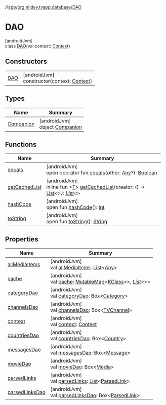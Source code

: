 //[app](../../../index.md)/[org.mjdev.tvapp.database](../index.md)/[DAO](index.md)

# DAO

[androidJvm]\
class [DAO](index.md)(val context: [Context](https://developer.android.com/reference/kotlin/android/content/Context.html))

## Constructors

| | |
|---|---|
| [DAO](-d-a-o.md) | [androidJvm]<br>constructor(context: [Context](https://developer.android.com/reference/kotlin/android/content/Context.html)) |

## Types

| Name | Summary |
|---|---|
| [Companion](-companion/index.md) | [androidJvm]<br>object [Companion](-companion/index.md) |

## Functions

| Name | Summary |
|---|---|
| [equals](../../org.mjdev.tvapp.widget/-refresh-action/index.md#585090901%2FFunctions%2F-912451524) | [androidJvm]<br>open operator fun [equals](../../org.mjdev.tvapp.widget/-refresh-action/index.md#585090901%2FFunctions%2F-912451524)(other: [Any](https://kotlinlang.org/api/latest/jvm/stdlib/kotlin/-any/index.html)?): [Boolean](https://kotlinlang.org/api/latest/jvm/stdlib/kotlin/-boolean/index.html) |
| [getCachedList](get-cached-list.md) | [androidJvm]<br>inline fun &lt;[T](get-cached-list.md)&gt; [getCachedList](get-cached-list.md)(creator: () -&gt; [List](https://kotlinlang.org/api/latest/jvm/stdlib/kotlin.collections/-list/index.html)&lt;*&gt;): [List](https://kotlinlang.org/api/latest/jvm/stdlib/kotlin.collections/-list/index.html)&lt;*&gt; |
| [hashCode](../../org.mjdev.tvapp.widget/-refresh-action/index.md#1794629105%2FFunctions%2F-912451524) | [androidJvm]<br>open fun [hashCode](../../org.mjdev.tvapp.widget/-refresh-action/index.md#1794629105%2FFunctions%2F-912451524)(): [Int](https://kotlinlang.org/api/latest/jvm/stdlib/kotlin/-int/index.html) |
| [toString](../../org.mjdev.tvapp.widget/-refresh-action/index.md#1616463040%2FFunctions%2F-912451524) | [androidJvm]<br>open fun [toString](../../org.mjdev.tvapp.widget/-refresh-action/index.md#1616463040%2FFunctions%2F-912451524)(): [String](https://kotlinlang.org/api/latest/jvm/stdlib/kotlin/-string/index.html) |

## Properties

| Name | Summary |
|---|---|
| [allMediaItems](all-media-items.md) | [androidJvm]<br>val [allMediaItems](all-media-items.md): [List](https://kotlinlang.org/api/latest/jvm/stdlib/kotlin.collections/-list/index.html)&lt;[Any](https://kotlinlang.org/api/latest/jvm/stdlib/kotlin/-any/index.html)&gt; |
| [cache](cache.md) | [androidJvm]<br>val [cache](cache.md): [MutableMap](https://kotlinlang.org/api/latest/jvm/stdlib/kotlin.collections/-mutable-map/index.html)&lt;[KClass](https://kotlinlang.org/api/latest/jvm/stdlib/kotlin.reflect/-k-class/index.html)&lt;*&gt;, [List](https://kotlinlang.org/api/latest/jvm/stdlib/kotlin.collections/-list/index.html)&lt;*&gt;&gt; |
| [categoryDao](category-dao.md) | [androidJvm]<br>val [categoryDao](category-dao.md): Box&lt;[Category](../../org.mjdev.tvapp.data.local/-category/index.md)&gt; |
| [channelsDao](channels-dao.md) | [androidJvm]<br>val [channelsDao](channels-dao.md): Box&lt;[TVChannel](../../org.mjdev.tvapp.data.local/-t-v-channel/index.md)&gt; |
| [context](context.md) | [androidJvm]<br>val [context](context.md): [Context](https://developer.android.com/reference/kotlin/android/content/Context.html) |
| [countriesDao](countries-dao.md) | [androidJvm]<br>val [countriesDao](countries-dao.md): Box&lt;[Country](../../org.mjdev.tvapp.data.local/-country/index.md)&gt; |
| [messagesDao](messages-dao.md) | [androidJvm]<br>val [messagesDao](messages-dao.md): Box&lt;[Message](../../org.mjdev.tvapp.data.local/-message/index.md)&gt; |
| [movieDao](movie-dao.md) | [androidJvm]<br>val [movieDao](movie-dao.md): Box&lt;[Media](../../org.mjdev.tvapp.data.local/-media/index.md)&gt; |
| [parsedLinks](parsed-links.md) | [androidJvm]<br>val [parsedLinks](parsed-links.md): [List](https://kotlinlang.org/api/latest/jvm/stdlib/kotlin.collections/-list/index.html)&lt;[ParsedLink](../../org.mjdev.tvapp.data.local/-parsed-link/index.md)&gt; |
| [parsedLinksDao](parsed-links-dao.md) | [androidJvm]<br>val [parsedLinksDao](parsed-links-dao.md): Box&lt;[ParsedLink](../../org.mjdev.tvapp.data.local/-parsed-link/index.md)&gt; |
